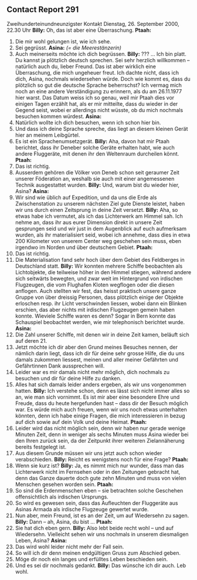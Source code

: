 ## Contact Report 291
Zweihunderteinundneunzigster Kontakt
Dienstag, 26. September 2000, 22.30 Uhr
**Billy:**
Oh, das ist aber eine Überraschung.
**Ptaah:**
1. Die mir wohl gelungen ist, wie ich sehe.
2. Sei gegrüsst.
**Asina:** _(= die Meerestänzerin)_
1. Auch meinerseits möchte ich dich begrüssen.
**Billy:**
??? … Ich bin platt. Du kannst ja plötzlich deutsch sprechen. Sei sehr herzlich willkommen – natürlich auch du, lieber Freund. Das ist aber wirklich eine Überraschung, die mich ungeheuer freut. Ich dachte nicht, dass ich dich, Asina, nochmals wiedersehen würde. Doch wie kommt es, dass du plötzlich so gut die deutsche Sprache beherrschst? Ich vermag mich noch an eine andere Verständigung zu erinnern, als du am 26.11.1977 hier warst. Das Datum weiss ich so genau, weil mir Ptaah dies vor einigen Tagen erzählt hat, als er mir mitteilte, dass du wieder in der Gegend seist, wobei er allerdings nicht wüsste, ob du mich nochmals besuchen kommen würdest.
**Asina:**
2. Natürlich wollte ich dich besuchen, wenn ich schon hier bin.
3. Und dass ich deine Sprache spreche, das liegt an diesem kleinen Gerät hier an meinem Leibgürtel.
4. Es ist ein Sprachenumsetzgerät.
**Billy:**
Aha, davon hat mir Ptaah berichtet, dass ihr Deneber solche Geräte erhalten habt, wie auch andere Fluggeräte, mit denen ihr den Weltenraum durcheilen könnt.
**Ptaah:**
3. Das ist richtig.
4. Ausserdem gehören die Völker von Deneb schon seit geraumer Zeit unserer Föderation an, weshalb sie auch mit einer angemessenen Technik ausgestattet wurden.
**Billy:**
Und, warum bist du wieder hier, Asina?
**Asina:**
5. Wir sind wie üblich auf Expedition, und da uns die Erde als Zwischenstation zu unserem nächsten Ziel gute Dienste leistet, haben wir uns durch einen Zeitsprung in deine Zeit versetzt.
**Billy:**
Aha, so etwas habe ich vermutet, als ich das Lichterwerk am Himmel sah. Ich nehme an, dass ihr aus eurer Dimension direkt in unsere Zeit gesprungen seid und wir just in dem Augenblick auf euch aufmerksam wurden, als ihr materialisiert seid, wobei ich annehme, dass dies in etwa 200 Kilometer von unserem Center weg geschehen sein muss, eben irgendwo im Norden und über deutschem Gebiet.
**Ptaah:**
5. Das ist richtig.
6. Die Materialisation fand sehr hoch über dem Gebiet des Feldberges in Deutschland statt.
**Billy:**
Wir konnten mehrere Schiffe beobachten als Lichtobjekte, die teilweise höher in den Himmel stiegen, während andere sich seitwärts bewegten, und zwar weit im Hintergrund von irdischen Flugzeugen, die vom Flughafen Kloten wegflogen oder die diesen anflogen. Auch stellten wir fest, das heisst praktisch unsere ganze Gruppe von über dreissig Personen, dass plötzlich einige der Objekte erloschen resp. ihr Licht verschwinden liessen, wobei dann ein Blinken erschien, das aber nichts mit irdischen Flugzeugen gemein haben konnte. Wieviele Schiffe waren es denn? Sogar in Bern konnte das Schauspiel beobachtet werden, wie mir telephonisch berichtet wurde.
**Asina:**
6. Die Zahl unserer Schiffe, mit denen wir in deine Zeit kamen, beläuft sich auf deren 21.
7. Jetzt möchte ich dir aber den Grund meines Besuches nennen, der nämlich darin liegt, dass ich dir für deine sehr grosse Hilfe, die du uns damals zukommen liessest, meinen und aller meiner Gefährten und Gefährtinnen Dank aussprechen will.
8. Leider war es mir damals nicht mehr möglich, dich nochmals zu besuchen und dir für deine Hilfe zu danken.
9. Alles hat sich damals leider anders ergeben, als wir uns vorgenommen hatten.
**Billy:**
Ich verstehe schon, denn es lässt sich nicht immer alles so an, wie man sich vornimmt. Es ist mir aber eine besondere Ehre und Freude, dass du heute hergefunden hast – dass dir der Besuch möglich war. Es würde mich auch freuen, wenn wir uns noch etwas unterhalten könnten, denn ich habe einige Fragen, die mich interessieren in bezug auf dich sowie auf dein Volk und deine Heimat.
**Ptaah:**
7. Leider wird das nicht möglich sein, denn wir haben nur gerade wenige Minuten Zeit, denn in weniger als sechs Minuten muss Asina wieder bei den Ihren zurück sein, da der Zeitpunkt ihrer weiteren Zielannäherung bereits festgelegt ist.
8. Aus diesem Grunde müssen wir uns jetzt auch schon wieder verabschieden.
**Billy:**
Reicht es wenigstens noch für eine Frage?
**Ptaah:**
9. Wenn sie kurz ist?
**Billy:**
Ja, es nimmt mich nur wunder, dass man das Lichterwerk nicht im Fernsehen oder in den Zeitungen gebracht hat, denn das Ganze dauerte doch gute zehn Minuten und muss von vielen Menschen gesehen worden sein.
**Ptaah:**
10. So sind die Erdenmenschen eben – sie betrachten solche Geschehen offensichtlich als irdischen Ursprungs.
11. So wird es gewesen sein, dass das Aufleuchten der Fluggeräte aus Asinas Armada als irdische Flugzeuge gewertet wurde.
12. Nun aber, mein Freund, ist es an der Zeit, um auf Wiedersehn zu sagen.
**Billy:**
Dann – ah, Asina, du bist …
**Ptaah:**
13. Sie hat dich eben gern.
**Billy:**
Also lebt beide recht wohl – und auf Wiedersehn. Vielleicht sehen wir uns nochmals in unserem diesmaligen Leben, Asina?
**Asina:**
10. Das wird wohl leider nicht mehr der Fall sein.
11. So will ich dir denn meinen endgültigen Gruss zum Abschied geben.
12. Möge dir noch ein langes und erfülltes Leben beschieden sein.
13. Und es sei dir nochmals gedankt.
**Billy:**
Das wünsche ich dir auch. Leb wohl.